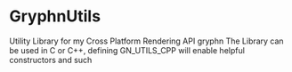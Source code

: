 # GryphnUtils
Utility Library for my Cross Platform Rendering API gryphn
The Library can be used in C or C++, defining GN_UTILS_CPP will enable helpful constructors and such
